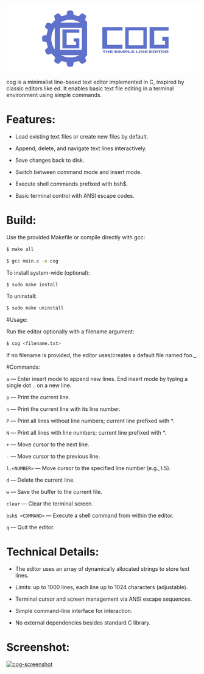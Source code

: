 <div align="center">
    <img src="img/COG-BANNER.png" alt="cog preview" width="550"/>
</div>
    
cog is a minimalist line-based text editor implemented in C, inspired by classic editors like ed. It enables basic text file editing in a terminal environment using simple commands.


# Features:

- Load existing text files or create new files by default.

- Append, delete, and navigate text lines interactively.

- Save changes back to disk.

- Switch between command mode and insert mode.

- Execute shell commands prefixed with bsh$.

- Basic terminal control with ANSI escape codes.


# Build:

Use the provided Makefile or compile directly with gcc:

```bash
$ make all
```

```bash
$ gcc main.c -o cog
```

To install system-wide (optional):

```bash
$ sudo make install
```

To uninstall:

```bash
$ sudo make uninstall
```

#Usage:

Run the editor optionally with a filename argument:

```bash 
$ cog <filename.txt>
```

If no filename is provided, the editor uses/creates a default file named foo._.


#Commands:

``a`` — Enter insert mode to append new lines. End insert mode by typing a single dot ``.`` on a new line.

``p`` — Print the current line.

``n`` — Print the current line with its line number.

``P`` — Print all lines without line numbers; current line prefixed with *.

``N`` — Print all lines with line numbers; current line prefixed with *.

``+`` — Move cursor to the next line.

``-`` — Move cursor to the previous line.

``l.<NUMBER>`` — Move cursor to the specified line number (e.g., l.5).

``d`` — Delete the current line.

``w`` — Save the buffer to the current file.

``clear`` — Clear the terminal screen.

``bsh$ <COMMAND>`` — Execute a shell command from within the editor.

``q`` — Quit the editor.


# Technical Details:

- The editor uses an array of dynamically allocated strings to store text lines.

- Limits: up to 1000 lines, each line up to 1024 characters (adjustable).

- Terminal cursor and screen management via ANSI escape sequences.

- Simple command-line interface for interaction.

- No external dependencies besides standard C library.

# Screenshot:

<a href="https://ibb.co/xqPrgNKH"><img src="https://i.ibb.co/Jj0Sp9WQ/Shot-2025-07-09-200041.png" alt="cog-screenshot" border="0"></a>
